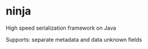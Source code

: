 ninja
=====

High speed serialization framework on Java

Supports:
separate metadata and data
unknown fields
